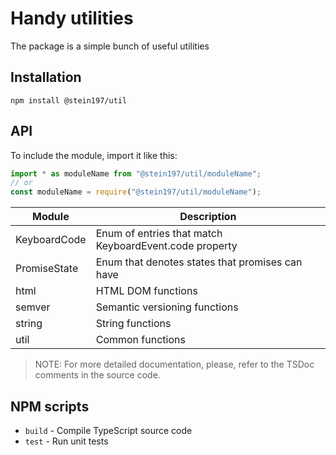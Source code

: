 # Handy utilities
The package is a simple bunch of useful utilities

## Installation
```
npm install @stein197/util
```

## API
To include the module, import it like this:
```ts
import * as moduleName from "@stein197/util/moduleName";
// or
const moduleName = require("@stein197/util/moduleName");
```
| Module | Description |
|--------|-------------|
| KeyboardCode | Enum of entries that match KeyboardEvent.code property |
| PromiseState | Enum that denotes states that promises can have |
| html | HTML DOM functions |
| semver | Semantic versioning functions |
| string | String functions |
| util | Common functions |

> NOTE: For more detailed documentation, please, refer to the TSDoc comments in the source code.

## NPM scripts
- `build` - Compile TypeScript source code
- `test` - Run unit tests

